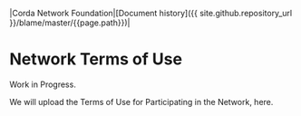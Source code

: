 |Corda Network Foundation|[Document history]({{ site.github.repository_url }}/blame/master/{{page.path}})|

Network Terms of Use
====================

Work in Progress.

We will upload the Terms of Use for Participating in the Network, here.
